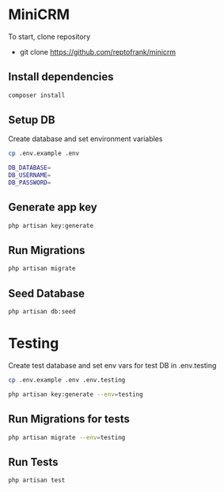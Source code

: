 # MiniCRM

To start, clone repository

* git clone https://github.com/reptofrank/minicrm

## Install dependencies

```bash
composer install
```


## Setup DB

Create database and set environment variables

```bash
cp .env.example .env

DB_DATABASE=
DB_USERNAME=
DB_PASSWORD=
```

## Generate app key

```bash
php artisan key:generate
```

## Run Migrations

```bash
php artisan migrate
```

## Seed Database

```bash
php artisan db:seed
```



# Testing

Create test database and set env vars for test DB in .env.testing

```bash
cp .env.example .env .env.testing

php artisan key:generate --env=testing
```

## Run Migrations for tests

```bash
php artisan migrate --env=testing
```


## Run Tests

```bash
php artisan test
```
